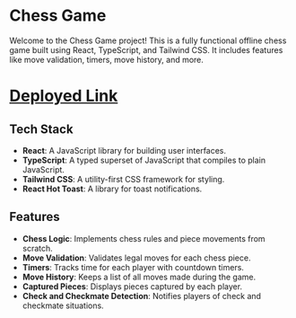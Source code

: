 # Chess Game

Welcome to the Chess Game project! This is a fully functional offline chess game built using React, TypeScript, and Tailwind CSS. It includes features like move validation, timers, move history, and more.

# [**Deployed Link**](https://chess-logic.vercel.app/) 

## Tech Stack

- **React**: A JavaScript library for building user interfaces.
- **TypeScript**: A typed superset of JavaScript that compiles to plain JavaScript.
- **Tailwind CSS**: A utility-first CSS framework for styling.
- **React Hot Toast**: A library for toast notifications.

## Features

- **Chess Logic**: Implements chess rules and piece movements from scratch.
- **Move Validation**: Validates legal moves for each chess piece.
- **Timers**: Tracks time for each player with countdown timers.
- **Move History**: Keeps a list of all moves made during the game.
- **Captured Pieces**: Displays pieces captured by each player.
- **Check and Checkmate Detection**: Notifies players of check and checkmate situations.

